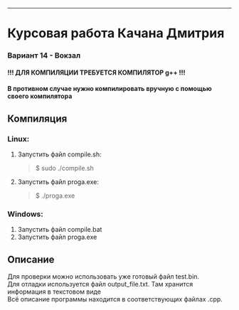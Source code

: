 ____    
# Курсовая работа Качана Дмитрия    
    
### Вариант 14 - Вокзал  
    
#### !!! ДЛЯ КОМПИЛЯЦИИ ТРЕБУЕТСЯ КОМПИЛЯТОР g++ !!!  
#### В противном случае нужно компилировать вручную с помощью своего компилятора  
    
## Компиляция    
### Linux:   
1. Запустить файл compile.sh:   
    > $ sudo ./compile.sh
2. Запустить файл proga.exe:    
    > $ ./proga.exe
    
### Windows:
1. Запустить файл compile.bat   
2. Запустить файл proga.exe
        
## Описание  
Для проверки можно использовать уже готовый файл test.bin.    
Для отладки используется файл output_file.txt. Там хранится информация в текстовом виде    
Всё описание программы находится в соответствующих файлах .cpp.    
